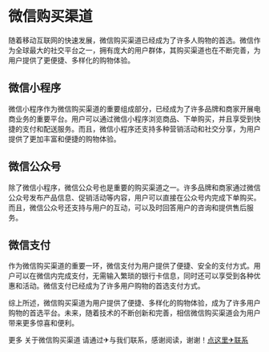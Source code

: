 # 微信购买渠道

随着移动互联网的快速发展，微信购买渠道已经成为了许多人购物的首选。微信作为全球最大的社交平台之一，拥有庞大的用户群体，其购买渠道也在不断完善，为用户提供了更便捷、多样化的购物体验。

## 微信小程序

微信小程序作为微信购买渠道的重要组成部分，已经成为了许多品牌和商家开展电商业务的重要平台。用户可以通过微信小程序浏览商品、下单购买，并且享受到快捷的支付和配送服务。而且，微信小程序还支持多种营销活动和社交分享，为用户提供了更加丰富和便捷的购物体验。

## 微信公众号

除了微信小程序，微信公众号也是重要的购买渠道之一。许多品牌和商家通过微信公众号发布产品信息、促销活动等内容，用户可以直接在公众号内完成下单购买。而且，微信公众号还支持与用户的互动，可以及时回答用户的咨询和提供售后服务。

## 微信支付

作为微信购买渠道的重要一环，微信支付为用户提供了便捷、安全的支付方式。用户可以在微信内完成支付，无需输入繁琐的银行卡信息，同时还可以享受到各种优惠和活动。微信支付已经成为了许多用户购物的首选支付方式。

综上所述，微信购买渠道为用户提供了便捷、多样化的购物体验，成为了许多用户购物的首选平台。未来，随着技术的不断创新和完善，相信微信购买渠道会为用户带来更多惊喜和便利。

更多 关于微信购买渠道 请通过✈与我们联系，感谢阅读，谢谢！[点这里✈联系](https://111.k02.cc)